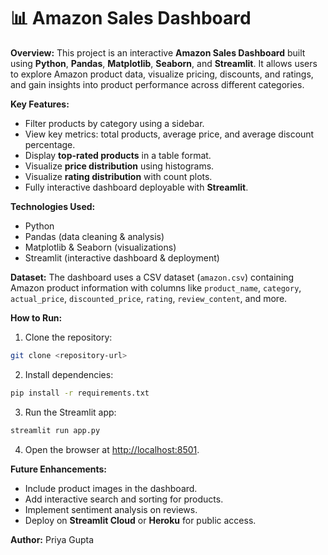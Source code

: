  
 
# 📊 Amazon Sales Dashboard

**Overview:**
This project is an interactive **Amazon Sales Dashboard** built using **Python**, **Pandas**, **Matplotlib**, **Seaborn**, and **Streamlit**. It allows users to explore Amazon product data, visualize pricing, discounts, and ratings, and gain insights into product performance across different categories.

**Key Features:**

* Filter products by category using a sidebar.
* View key metrics: total products, average price, and average discount percentage.
* Display **top-rated products** in a table format.
* Visualize **price distribution** using histograms.
* Visualize **rating distribution** with count plots.
* Fully interactive dashboard deployable with **Streamlit**.

**Technologies Used:**

* Python
* Pandas (data cleaning & analysis)
* Matplotlib & Seaborn (visualizations)
* Streamlit (interactive dashboard & deployment)

**Dataset:**
The dashboard uses a CSV dataset (`amazon.csv`) containing Amazon product information with columns like `product_name`, `category`, `actual_price`, `discounted_price`, `rating`, `review_content`, and more.

**How to Run:**

1. Clone the repository:

```bash
git clone <repository-url>
```

2. Install dependencies:

```bash
pip install -r requirements.txt
```

3. Run the Streamlit app:

```bash
streamlit run app.py
```

4. Open the browser at [http://localhost:8501](http://localhost:8501).

**Future Enhancements:**

* Include product images in the dashboard.
* Add interactive search and sorting for products.
* Implement sentiment analysis on reviews.
* Deploy on **Streamlit Cloud** or **Heroku** for public access.

**Author:**
Priya Gupta
 
